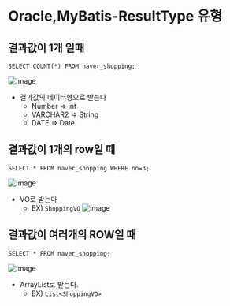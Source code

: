 # Oracle,MyBatis-ResultType 유형

## 결과값이 1개 일때

```oracle
SELECT COUNT(*) FROM naver_shopping;
```

![image](https://user-images.githubusercontent.com/66978721/102735514-04320e00-4386-11eb-93d4-ebeab9748ba6.png)

- 결과값의 데이터형으로 받는다
  - Number => int
  - VARCHAR2 => String
  - DATE => Date 

## 결과값이 1개의 row일 때

```oracle
SELECT * FROM naver_shopping WHERE no=3;
```

![image](https://user-images.githubusercontent.com/66978721/102735822-bec21080-4386-11eb-8456-9d4e2910819b.png)

- VO로 받는다
  - EX) `ShoppingVO`
  ![image](https://user-images.githubusercontent.com/66978721/102735898-eadd9180-4386-11eb-8f82-1eb03e73005b.png)


## 결과값이 여러개의 ROW일 때

```oracle
SELECT * FROM naver_shopping;
```

![image](https://user-images.githubusercontent.com/66978721/102735970-19f40300-4387-11eb-8948-20a38c12e9b3.png)

- ArrayList로 받는다.
  - EX) `List<ShoppingVO>`
